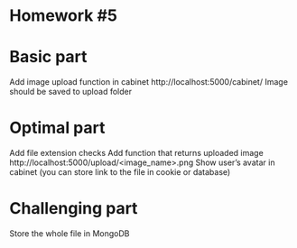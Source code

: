 # Homework #5
# Basic part
Add image upload function in cabinet http://localhost:5000/cabinet/
Image should be saved to upload folder
# Optimal part
Add file extension checks
Add function that returns uploaded image http://localhost:5000/upload/<image_name>.png
Show user’s avatar in cabinet (you can store link to the file in cookie or database)
# Challenging part
Store the whole file in MongoDB
